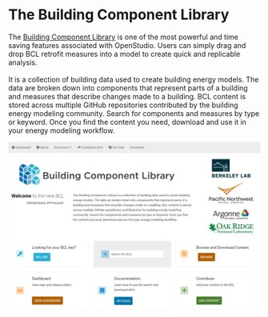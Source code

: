 <h1>The Building Component Library</h1>

The [Building Component Library](https://bcl.nrel.gov/) is one of the most powerful and time saving features associated with OpenStudio. Users can simply drag and drop BCL retrofit measures into a model to create quick and replicable analysis.<br><br>
It is a collection of building data used to create building energy models. The data are broken down into components that represent parts of a building and measures that describe changes made to a building. BCL content is stored across multiple GitHub repositories contributed by the building energy modeling community. Search for components and measures by type or keyword. Once you find the content you need, download and use it in your energy modeling workflow.

[![BCL Image](img/bcl/bcl_image.png "Click to view")](img/bcl/bcl_image.png)







